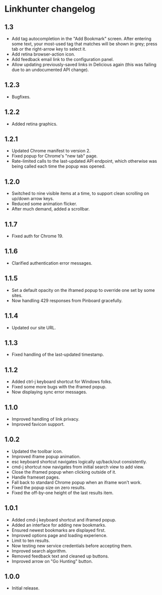 # Linkhunter changelog

## 1.3

* Add tag autocompletion in the "Add Bookmark" screen. After entering some
  text, your most-used tag that matches will be shown in grey; press tab or the
  right-arrow key to select it.
* Add retina browser-action icon.
* Add feedback email link to the configuration panel.
* Allow updating previously-saved links in Delicious again (this was failing
  due to an undocumented API change).

## 1.2.3

* Bugfixes.

## 1.2.2

* Added retina graphics.

## 1.2.1

* Updated Chrome manifest to version 2.
* Fixed popup for Chrome's "new tab" page.
* Rate-limited calls to the last-updated API endpoint, which otherwise was
  being called each time the popup was opened.

## 1.2.0

* Switched to nine visible items at a time, to support clean scrolling on
  up/down arrow keys.
* Reduced some animation flicker.
* After much demand, added a scrollbar.

## 1.1.7

* Fixed auth for Chrome 19.

## 1.1.6

* Clarified authentication error messages.

## 1.1.5

* Set a default opacity on the iframed popup to override one set by some sites.
* Now handling 429 responses from Pinboard gracefully.

## 1.1.4

* Updated our site URL.

## 1.1.3

* Fixed handling of the last-updated timestamp.

## 1.1.2

* Added ctrl-j keyboard shortcut for Windows folks.
* Fixed some more bugs with the iframed popup.
* Now displaying sync error messages.

## 1.1.0

* Improved handling of link privacy.
* Improved favicon support.

## 1.0.2

* Updated the toolbar icon.
* Improved iframe popup animation.
* esc keyboard shortcut navigates logically up/back/out consistently.
* cmd-j shortcut now navigates from initial search view to add view.
* Close the iframed popup when clicking outside of it.
* Handle frameset pages.
* Fall back to standard Chrome popup when an iframe won't work.
* Fixed the popup size on zero results.
* Fixed the off-by-one height of the last results item.

## 1.0.1

* Added cmd-j keyboard shortcut and iframed popup.
* Added an interface for adding new bookmarks.
* Ensured newest bookmarks are displayed first.
* Improved options page and loading experience.
* Limit to ten results.
* Now testing new service credentials before accepting them.
* Improved search algorithm.
* Removed feedback text and cleaned up buttons.
* Improved arrow on "Go Hunting" button.

## 1.0.0

* Initial release.
